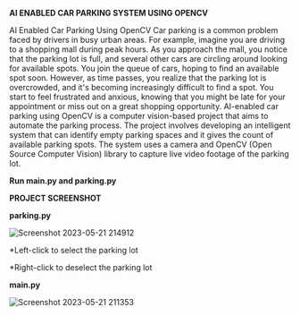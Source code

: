 **AI ENABLED CAR PARKING SYSTEM USING OPENCV**

AI Enabled Car Parking Using OpenCV Car parking is a common problem faced by drivers in busy urban areas. For example, imagine you are driving to a shopping mall during peak hours. As you approach the mall, you notice that the parking lot is full, and several other cars are circling around looking for available spots. You join the queue of cars, hoping to find an available spot soon. However, as time passes, you realize that the parking lot is overcrowded, and it's becoming increasingly difficult to find a spot. You start to feel frustrated and anxious, knowing that you might be late for your appointment or miss out on a great shopping opportunity. AI-enabled car parking using OpenCV is a computer vision-based project that aims to automate the parking process. The project involves developing an intelligent system that can identify empty parking spaces and it gives the count of available parking spots. The system uses a camera and OpenCV (Open Source Computer Vision) library to capture live video footage of the parking lot.

**Run main.py and parking.py**

**PROJECT SCREENSHOT**

**parking.py**

![Screenshot 2023-05-21 214912](https://github.com/naanmudhalvan-SI/PBL-NT-GP--5378-1680779927/assets/96612997/9406a537-9acd-4b11-a532-532049facb24)

*Left-click to select the parking lot

*Right-click to deselect the parking lot

**main.py**

![Screenshot 2023-05-21 211353](https://github.com/naanmudhalvan-SI/PBL-NT-GP--5378-1680779927/assets/96612997/ed294c62-5216-4da4-a118-d4eb01c05c52)







